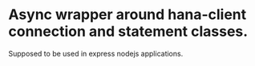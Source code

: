 # Async wrapper around hana-client connection and statement classes.

Supposed to be used in express nodejs applications.